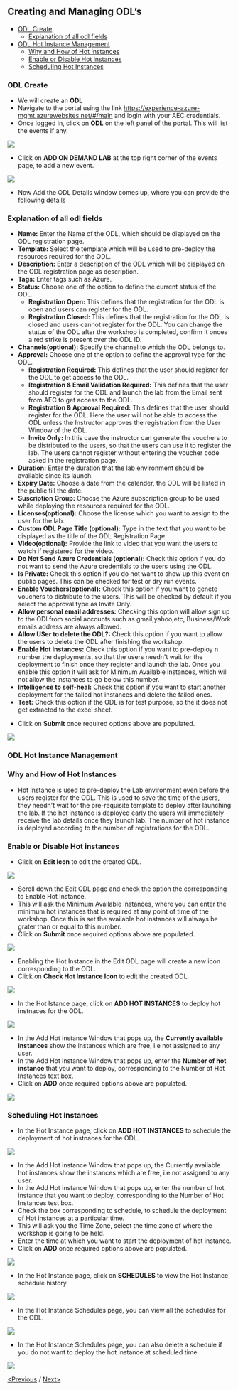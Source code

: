 ## Creating and Managing ODL’s
 * [ODL Create](#odl-create)
   * [Explanation of all odl fields](#explanation-of-all-odl-fields)
 * [ODL Hot Instance Management](#odl-hot-instance-management) 
   * [Why and How of Hot Instances](#why-and-how-of-hot-instances)
   * [Enable or Disable Hot instances](#enable-or-disable-hot-instances)
   * [Scheduling Hot Instances](#scheduling-hot-instances)

### ODL Create
- We will create an **ODL**
- Navigate to the portal using the link https://experience-azure-mgmt.azurewebsites.net/#/main and login with your AEC credentials.  
- Once logged in, click on **ODL** on the left panel of the portal. This will list the events if any.  

<img src="/Images/ODL_click.png"/>

- Click on **ADD ON DEMAND LAB** at the top right corner of the events page, to add a new event.  

<img src="/Images/Add_ODL.png"/>

- Now Add the ODL Details window comes up, where you can provide the following details
### Explanation of all odl fields
* **Name:** Enter the Name of the ODL, which should be displayed on the ODL registration page.  
* **Template:** Select the template which will be used to pre-deploy the resources required for the ODL.  
* **Description:** Enter a description of the ODL which will be displayed on the ODL registration page as description.  
* **Tags:** Enter tags such as Azure.  
* **Status:** Choose one of the option to define the current status of the ODL.  
  * **Registration Open:** This defines that the registration for the ODL is open and users can register for the ODL.  
  * **Registration Closed:** This defines that the registration for the ODL is closed and users cannot register for the ODL. You can change the status of the ODL after the workshop is completed, confirm it onces a red strike is present over the ODL ID.  
* **Channels(optional):** Specify the channel to which the ODL belongs to.  
* **Approval:** Choose one of the option to define the approval type for the ODL.  
  * **Registration Required:** This defines that the user should register for the ODL to get access to the ODL.  
  * **Registration & Email Validation Required:** This defines that the user should register for the ODL and launch the lab from the Email sent from AEC to get access to the ODL.  
  * **Registration & Approval Required:** This defines that the user should register for the ODL. Here the user will not be able to access the ODL unless the Instructor approves the registration from the User Window of the ODL.  
  * **Invite Only:** In this case the instructor can generate the vouchers to be distributed to the users, so that the users can use it to register the lab. The users cannot register without entering the voucher code asked in the registration page.  
* **Duration:** Enter the duration that the lab environment should be available since its launch.  
* **Expiry Date:** Choose a date from the calender, the ODL will be listed in the public till the date.  
* **Suscription Group:** Choose the Azure subscription group to be used while deploying the resources required for the ODL.  
* **Licenses(optional):** Choose the license which you want to assign to the user for the lab.  
* **Custom ODL Page Title (optional):** Type in the text that you want to be displayed as the title of the ODL Registration Page.  
* **Video(optional):** Provide the link to video that you want the users to watch if registered for the video.  
* **Do Not Send Azure Credentials (optional):** Check this option if you do not want to send the Azure credentials to the users using the ODL.  
* **Is Private:** Check this option if you do not want to show up this event on public pages. This can be checked for test or dry run events.  
* **Enable Vouchers(optional):** Check this option if you want to genete vouchers to distribute to the users. This will be checked by default if you select the approval type as Invite Only.  
* **Allow personal email addresses:** Checking this option will allow sign up to the ODl from social accounts such as gmail,yahoo,etc, Business/Work emails address are always allowed.  
* **Allow USer to delete the ODL?:** Check this option if you want to allow the users to delete the ODL after finishing the workshop.  
* **Enable Hot Instances:** Check this option if you want to pre-deploy n number the deployments, so that the users needn't wait for the deployment to finish once they register and launch the lab. Once you enable this option it will ask for Minimum Available instances, which will not allow the instances to go below this number.  
* **Intelligence to self-heal:** Check this option if you want to start another deployment for the failed hot instances and delete the failed ones.  
* **Test:** Check this option if the ODL is for test purpose, so the it does not get extracted to the excel sheet.  


- Click on **Submit** once required options above are populated.

<img src="/Images/ODL_detail.png"/>

### ODL Hot Instance Management
### Why and How of Hot Instances 
* Hot Instance is used to pre-deploy the Lab environment even before the users register for the ODL. This is used to save the time of the users, they needn't wait for the pre-requisite template to deploy after launching the lab. If the hot instance is deployed early the users will immediately receive the lab details once they launch lab. The number of hot instance is deployed according to the number of registrations for the ODL.  

### Enable or Disable Hot instances   
* Click on **Edit Icon** to edit the created ODL.  

<img src="/Images/Edit_ODL.png"/>

* Scroll down the Edit ODL page and check the option the corresponding to Enable Hot Instance.  
* This will ask the Minimum Available instances, where you can enter the minimum hot instances that is required at any point of time of the workshop. Once this is set the available hot instances will always be grater than or equal to this number.  
* Click on **Submit** once required options above are populated.  

<img src="/Images/Enable-hot.png"/>

* Enabling the Hot Instance in the Edit ODL page will create a new icon corresponding to the ODL.  
* Click on **Check Hot Instance Icon** to edit the created ODL.  

<img src="/Images/Check_hot.png"/>

* In the Hot Istance page, click on **ADD HOT INSTANCES** to deploy hot instnaces for the ODL.

<img src="/Images/Add_instances.png"/>

* In the Add Hot instance Window that pops up, the **Currently available instances** show the instances which are free, i.e not assigned to any user.  
* In the Add Hot instance Window that pops up, enter the **Number of hot instance** that you want to deploy, corresponding to the Number of Hot Instances text box.  
* Click on **ADD** once required options above are populated.  

<img src="/Images/Number_instancepng.png"/>

### Scheduling Hot Instances  
* In the Hot Instance page, click on **ADD HOT INSTANCES** to schedule the deployment of hot instnaces for the ODL.  

<img src="/Images/Add_instances.png"/>

* In the Add Hot instance Window that pops up, the Currently available hot instances show the instances which are free, i.e not assigned to any user.
* In the Add Hot instance Window that pops up, enter the number of hot instance that you want to deploy, corresponding to the Number of Hot Instances test box.  
* Check the box corresponding to schedule, to schedule the deployment of Hot instances at a particular time.  
* This will ask you the Time Zone, select the time zone of where the workshop is going to be held.  
* Enter the time at which you want to start the deployment of hot instance.  
* Click on **ADD** once required options above are populated.  

<img src="/Images/hot_schedule.png"/>

* In the Hot Instance page, click on **SCHEDULES** to view the Hot Instance schedule history.  

<img src="/Images/click_schedule.png"/>

* In the Hot Instance Schedules page, you can view all the schedules for the ODL. 

<img src="/Images/schedules_history.png"/>

* In the Hot Instance Schedules page, you can also delete a schedule if you do not want to deploy the hot instance at scheduled time.  

<img src="/Images/schedule_delete.png"/>

[<Previous](https://github.com/ShivaniThadiyan/Azure-Experience-Center/blob/master/docs/Creating-AEC-templates.md) /
[Next>](https://github.com/ShivaniThadiyan/Azure-Experience-Center/blob/master/docs/ODL-User-Management.md)

